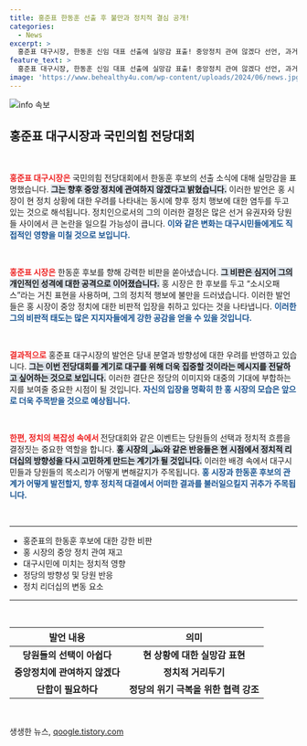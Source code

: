 ```yaml
---
title: 홍준표 한동훈 선출 후 불만과 정치적 결심 공개!
categories:
  - News
excerpt: >
  홍준표 대구시장, 한동훈 신임 대표 선출에 실망감 표출! 중앙정치 관여 않겠다 선언, 과거 비판 발언 공개로 긴장감 고조! 클릭하고 자세히 알아보세요!
feature_text: >
  홍준표 대구시장, 한동훈 신임 대표 선출에 실망감 표출! 중앙정치 관여 않겠다 선언, 과거 비판 발언 공개로 긴장감 고조! 클릭하고 자세히 알아보세요!
image: 'https://www.behealthy4u.com/wp-content/uploads/2024/06/news.jpg'
---
```


<p><img src="https://www.behealthy4u.com/wp-content/uploads/2024/06/news.jpg" alt="info 속보" /></p>

<h2 data-ke-size="size26">홍준표 대구시장과 국민의힘 전당대회</h2>

<p data-ke-size="size16">&nbsp;</p>

<p><b><span style="color: #ee2323;">홍준표 대구시장은</span></b> 국민의힘 전당대회에서 한동훈 후보의 선출 소식에 대해 실망감을 표명했습니다. <b><span style="background-color: #21538527;">그는 향후 중앙 정치에 관여하지 않겠다고 밝혔습니다.</span></b> 이러한 발언은 홍 시장이 현 정치 상황에 대한 우려를 나타내는 동시에 향후 정치 행보에 대한 염두를 두고 있는 것으로 해석됩니다. 정치인으로서의 그의 이러한 결정은 많은 선거 유권자와 당원들 사이에서 큰 논란을 일으킬 가능성이 큽니다. <b><span style="color: #1a5490;">이와 같은 변화는 대구시민들에게도 직접적인 영향을 미칠 것으로 보입니다.</span></b></p>

<p data-ke-size="size16">&nbsp;</p>

<p><b><span style="color: #ee2323;">홍준표 시장은</span></b> 한동훈 후보를 향해 강력한 비판을 쏟아냈습니다. <b><span style="background-color: #21538527;">그 비판은 심지어 그의 개인적인 성격에 대한 공격으로 이어졌습니다.</span></b> 홍 시장은 한 후보를 두고 “소시오패스”라는 거친 표현을 사용하며, 그의 정치적 행보에 불만을 드러냈습니다. 이러한 발언들은 홍 시장이 중앙 정치에 대한 비판적 입장을 취하고 있다는 것을 나타냅니다. <b><span style="color: #1a5490;">이러한 그의 비판적 태도는 많은 지지자들에게 강한 공감을 얻을 수 있을 것입니다.</span></b></p>

<p data-ke-size="size16">&nbsp;</p>

<p><b><span style="color: #ee2323;">결과적으로</span></b> 홍준표 대구시장의 발언은 당내 분열과 방향성에 대한 우려를 반영하고 있습니다. <b><span style="background-color: #21538527;">그는 이번 전당대회를 계기로 대구를 위해 더욱 집중할 것이라는 메시지를 전달하고 싶어하는 것으로 보입니다.</span></b> 이러한 결단은 정당의 이미지와 대중의 기대에 부합하는지를 보여줄 중요한 시점이 될 것입니다. <b><span style="color: #1a5490;">자신의 입장을 명확히 한 홍 시장의 모습은 앞으로 더욱 주목받을 것으로 예상됩니다.</span></b></p>

<p data-ke-size="size16">&nbsp;</p>

<p><b><span style="color: #ee2323;">한편, 정치의 복잡성 속에서 </span></b> 전당대회와 같은 이벤트는 당원들의 선택과 정치적 흐름을 결정짓는 중요한 역할을 합니다. <b><span style="background-color: #21538527;">홍 시장의 نظر와 같은 반응들은 현 시점에서 정치적 리더십의 방향성을 다시 고민하게 만드는 계기가 될 것입니다.</span></b> 이러한 배경 속에서 대구시민들과 당원들의 목소리가 어떻게 변해갈지가 주목됩니다. <b><span style="color: #1a5490;">홍 시장과 한동훈 후보의 관계가 어떻게 발전할지, 향후 정치적 대결에서 어떠한 결과를 불러일으킬지 귀추가 주목됩니다.</span></b></p>

<p data-ke-size="size16">&nbsp;</p>

<hr>

<ul>
    <li>홍준표의 한동훈 후보에 대한 강한 비판</li>
    <li>홍 시장의 중앙 정치 관여 재고</li>
    <li>대구시민에 미치는 정치적 영향</li>
    <li>정당의 방향성 및 당원 반응</li>
    <li>정치 리더십의 변동 요소</li>
</ul>

<hr>

<p data-ke-size="size16">&nbsp;</p>

<table style="width: 100%; border-collapse: collapse;">
    <thead>
        <tr>
            <th style="text-align: center;"><b>발언 내용</b></th>
            <th style="text-align: center;"><b>의미</b></th>
        </tr>
    </thead>
    <tbody>
        <tr>
            <td style="text-align: center; height: 17px;"><b>당원들의 선택이 아쉽다</b></td>
            <td style="text-align: center; height: 17px;"><b>현 상황에 대한 실망감 표현</b></td>
        </tr>
        <tr>
            <td style="text-align: center; height: 17px;"><b>중앙정치에 관여하지 않겠다</b></td>
            <td style="text-align: center; height: 17px;"><b>정치적 거리두기</b></td>
        </tr>
        <tr>
            <td style="text-align: center; height: 17px;"><b>단합이 필요하다</b></td>
            <td style="text-align: center; height: 17px;"><b>정당의 위기 극복을 위한 협력 강조</b></td>
        </tr>
    </tbody>
</table>

<p data-ke-size="size16">&nbsp;</p>
생생한 뉴스, <a href="https://qoogle.tistory.com" rel="dofollow">qoogle.tistory.com</a>


